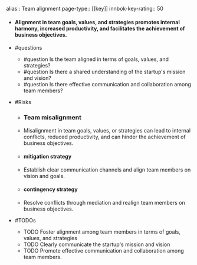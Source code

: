 alias:: Team alignment
page-type:: [[key]]
innbok-key-rating:: 50
- #### Alignment in team goals, values, and strategies promotes internal harmony, increased productivity, and facilitates the achievement of business objectives.
- #questions
  - #question Is the team aligned in terms of goals, values, and strategies?
  - #question Is there a shared understanding of the startup's mission and vision?
  - #question Is there effective communication and collaboration among team members?
- #Risks

  - ### Team misalignment
  - Misalignment in team goals, values, or strategies can lead to internal conflicts, reduced productivity, and can hinder the achievement of business objectives.
  - #### mitigation strategy
  - Establish clear communication channels and align team members on vision and goals.
  - #### contingency strategy
  - Resolve conflicts through mediation and realign team members on business objectives.
- #TODOs
  - TODO Foster alignment among team members in terms of goals, values, and strategies
  - TODO  Clearly communicate the startup's mission and vision
  - TODO  Promote effective communication and collaboration among team members.


